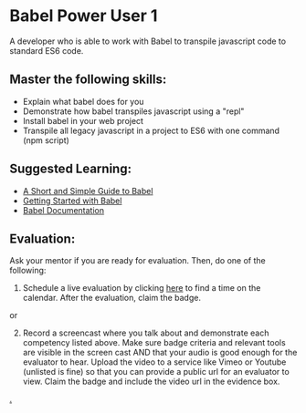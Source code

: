 # Babel Power User 1

A developer who is able to work with Babel to transpile javascript code to standard ES6 code.

## Master the following skills:

* Explain what babel does for you
* Demonstrate how babel transpiles javascript using a "repl"
* Install babel in your web project
* Transpile all legacy javascript in a project to ES6 with one command (npm script)

## Suggested Learning:

* [A Short and Simple Guide to Babel](https://flaviocopes.com/babel/)
* [Getting Started with Babel](https://www.youtube.com/watch?v=ahh65GQz74g)
* [Babel Documentation](https://babeljs.io/)
## Evaluation:

Ask your mentor if you are ready for evaluation. Then, do one of the following:

1. Schedule a live evaluation by clicking [here](https://calendly.com/codex-academy/level-3-mastery-evaluation?a1=Babel%20Power%20User%201&a2=esBO-0HBSXeg9zTitu4ZDA) to find a time on the calendar. After the evaluation, claim the badge.

or

2. Record a screencast where you talk about and demonstrate each competency listed above. Make sure badge criteria and relevant tools are visible in the screen cast AND that your audio is good enough for the evaluator to hear. Upload the video to a service like Vimeo or Youtube (unlisted is fine) so that you can provide a public url for an evaluator to view. Claim the badge and include the video url in the evidence box.

[.](level-3)